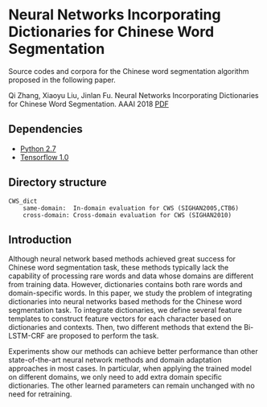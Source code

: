# Neural Networks Incorporating Dictionaries for Chinese Word Segmentation
Source codes and corpora for the Chinese word segmentation algorithm proposed in the following paper.

Qi Zhang, Xiaoyu Liu, Jinlan Fu. Neural Networks Incorporating Dictionaries for Chinese Word Segmentation. AAAI 2018 [PDF](http://jkx.fudan.edu.cn/~qzhang/paper/aaai2017-cws.pdf)

## Dependencies
* [Python 2.7](https://www.python.org/)
* [Tensorflow 1.0](https://www.tensorflow.org/)

## Directory structure

    CWS_dict
        same-domain:  In-domain evaluation for CWS (SIGHAN2005,CTB6)
        cross-domain: Cross-domain evaluation for CWS (SIGHAN2010)
        
## Introduction
Although neural network based methods achieved great success for Chinese word segmentation task, these methods typically lack the capability of processing rare words and data whose domains are different from training data. However, dictionaries contains both rare words and domain-specific words.
In this paper, we study the problem of integrating dictionaries into neural networks based methods for the Chinese word segmentation task. To integrate dictionaries, we define several feature templates to construct feature vectors for each character based on dictionaries and contexts. Then, two different methods that extend the Bi-LSTM-CRF are proposed to perform the task.

Experiments show our methods can achieve better performance than other state-of-the-art neural network methods and domain adaptation approaches in most cases. In particular, when applying the trained model on different domains, we only need to add extra domain specific dictionaries. The other learned parameters can remain unchanged with no need for retraining.


